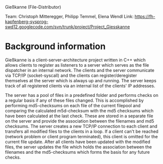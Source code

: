 Gießkanne (File-Distributor)

Team: Christoph Mitteregger, Philipp Temmel, Elena Wendl
Link: https://fh-kapfenberg-sysprog-swd12.googlecode.com/svn/trunk/project/Project_Giesskanne

# Background information #

Gießkanne is a client-server-architecture project written in C++ which allows clients to register as listeners to a server which serves as the file dispatcher in an internal network. The clients and the server communicate via TCP/IP (socket-syscall) and the clients can register/deregister themselves at the server which is always up and running. The server keeps track of all registered clients via an internal list of the clients' IP addresses.

The server has a pool of files in a predefined folder and performs checks on a regular basis if any of these files changed. This is accomplished by performing md5-checksums on each file of the current filepool and comparing the calculated m5d-checksum with the md5 checksums which have been calculated at the last check. These are stored in a separate file on the server and provide the association between the filenames and md5 checksums. The server creates a new TCP/IP connection to each client and transfers all modified files to the clients in a loop. If a client can't be reached (network problem or client program terminated), this client is omitted for the current file update. After all clients have been updated with the modified files, the server updates the file which holds the association between the filenames and the md5-checksums which forms the basis for any future checks.